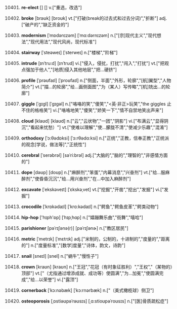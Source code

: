 10401. **re-elect**
[]  []
v.["重选，改选"]  

10402. **broke**
[brəʊk]  [broʊk]
vt.["打破(break的过去式和过去分词)","折断"]  adj.["破产的","缺乏资金的"]  

10403. **modernism**
[ˈmɒdənɪzəm]  [ˈmɑ:dərnɪzəm]
n.["[宗]现代主义","现代想法","现代用法","现代风尚，现代标准"]  

10404. **stairway**
[ˈsteəweɪ]  [ˈsterweɪ]
n.["楼梯","阶梯"]  

10405. **intrude**
[ɪnˈtru:d]  [ɪnˈtrud]
vi.["侵入，侵扰，打扰","闯入","打扰"]  vt.["把观点强加于他人","[地质]侵入其他地层","把…硬挤"]  

10406. **profile**
[ˈprəʊfaɪl]  [ˈproʊfaɪl]
n.["侧面，半面","外形，轮廓","[航]翼型","人物简介"]  vt.["描…的轮廓","给…画侧面图","为（某人）写传略","[机]铣出…的轮廓"]  

10407. **giggle**
[ˈgɪgl]  [ˈɡɪɡəl]
n.["咯咯的笑","傻笑","<英·非正>玩笑","the giggles 止不住的格格笑"]  vi.["咯咯地笑","傻笑","娇笑一下","情不自禁地笑出声来"]  

10408. **cloud**
[klaʊd]  [klaʊd]
n.["云","云状物","一团","阴影"]  vi.["布满云","显得阴沉","看起来忧愁）"]  vt.["使难以理解","使…朦胧不清","使减少乐趣","混淆"]  

10409. **orthodoxy**
[ˈɔ:θədɒksi]  [ˈɔ:rθədɑ:ksi]
n.["正统","正教，信奉正教","正统派的观念[学说，做法等]","正统性"]  

10410. **cerebral**
[ˈserəbrəl]  [səˈri:brəl]
adj.["大脑的","脑的","理智的","非感情方面的"]  

10411. **dope**
[dəʊp]  [doʊp]
n.["麻醉剂","笨蛋","内幕消息","兴奋剂"]  vt.["给…服麻醉剂","使昏昏沉沉","给…用兴奋剂","在…中加入麻醉剂"]  

10412. **excavate**
[ˈekskəveɪt]  [ˈɛkskəˌvet]
vt.["挖掘","开凿","挖出","发掘"]  vi.["发掘"]  

10413. **crocodile**
[ˈkrɒkədaɪl]  [ˈkrɑ:kədaɪl]
n.["鳄鱼","鳄鱼皮革","鳄类动物"]  

10414. **hip-hop**
['hɪph'ɒp]  [ˈhɪpˌhɑp]
n.["嬉蹦舞乐曲","街舞","嘻哈"]  

10415. **parishioner**
[pəˈrɪʃənə(r)]  [pəˈrɪʃənɚ]
n.["教区居民"]  

10416. **metric**
[ˈmetrɪk]  [ˈmɛtrɪk]
adj.["米制的，公制的，十进制的","度量的","距离的"]  n.["度量标准","[数学]度量","诗体，韵文，诗韵"]  

10417. **snail**
[sneɪl]  [snel]
n.["蜗牛","慢性子"]  

10418. **crown**
[kraʊn]  [kraʊn]
n.["王冠","花冠（有时象征胜利）","王权","（某物的）顶部"]  vt.["（尤指通过增添成就、成功等）使圆满","为…加冕","使圆满完成","给…以荣誉"]  vi.["露顶"]  

10419. **cornerback**
[ˈkɔ:nəbæk]  [ˈkɔ:rnərbæk]
n.["（美式橄榄球）侧卫"]  

10420. **osteoporosis**
[ˌɒstiəʊpəˈrəʊsɪs]  [ˌɑ:stioʊpəˈroʊsɪs]
n.["[医]骨质疏松症"]  

